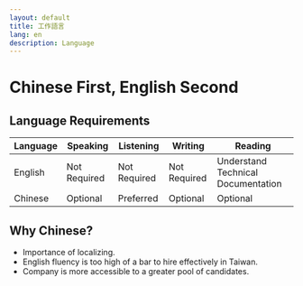 ```yaml
---
layout: default
title: 工作語言
lang: en
description: Language
---
```




# Chinese First, English Second

## Language Requirements

| Language | Speaking | Listening | Writing | Reading |
| --- | --- | --- | --- | --- |
| English | Not Required | Not Required | Not Required | Understand Technical Documentation |
| Chinese | Optional | Preferred | Optional | Optional |

## Why Chinese?

* Importance of localizing.
* English fluency is too high of a bar to hire effectively in Taiwan.
* Company is more accessible to a greater pool of candidates.
